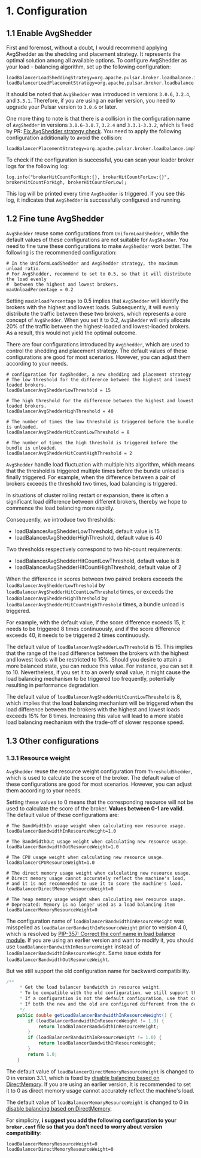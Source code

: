 # 1. Configuration

## 1.1 Enable AvgShedder
First and foremost, without a doubt, I would recommend applying AvgShedder as the shedding and placement strategy. It represents the optimal solution among all available options. To configure AvgShedder as your load - balancing algorithm, set up the following configuration:
```
loadBalancerLoadSheddingStrategy=org.apache.pulsar.broker.loadbalance.impl.AvgShedder
loadBalancerLoadPlacementStrategy=org.apache.pulsar.broker.loadbalance.impl.AvgShedder
```

It should be noted that `AvgShedder` was introduced in versions `3.0.6`, `3.2.4`, and `3.3.1`. Therefore, if you are using an earlier version, you need to upgrade your Pulsar version to `3.0.6` or later.

One more thing to note is that there is a collision in the configuration name of `AvgShedder` in versions `3.0.6-3.0.7`, `3.2.4` and `3.3.1-3.3.2`, which is fixed by PR: [Fix AvgShedder strategy check](https://github.com/apache/pulsar/pull/23156). You need to apply the following configuration additionally to avoid the collision:
```
loadBalancerPlacementStrategy=org.apache.pulsar.broker.loadbalance.impl.AvgShedder
```

To check if the configuration is successful, you can scan your leader broker logs for the following log:
```
log.info("brokerHitCountForHigh:{}, brokerHitCountForLow:{}", brokerHitCountForHigh, brokerHitCountForLow);
```
This log will be printed every time `AvgShedder` is triggered. If you see this log, it indicates that `AvgShedder` is successfully configured and running.


## 1.2 Fine tune AvgShedder

`AvgShedder` reuse some configurations from `UniformLoadShedder`, while the default values of these configurations are not suitable for `AvgShedder`. You need to fine tune these configurations to make `AvgShedder` work better. The following is the recommended configuration:
```
# In the UniformLoadShedder and AvgShedder strategy, the maximum unload ratio.
# For AvgShedder, recommend to set to 0.5, so that it will distribute the load evenly
#  between the highest and lowest brokers.
maxUnloadPercentage = 0.2
```
Setting `maxUnloadPercentage` to 0.5 implies that `AvgShedder` will identify the brokers with the highest and lowest loads. Subsequently, it will evenly distribute the traffic between these two brokers, which represents a core concept of `AvgShedder`. When you set it to 0.2, `AvgShedder` will only allocate 20% of the traffic between the highest-loaded and lowest-loaded brokers. As a result, this would not yield the optimal outcome.



There are four configurations introduced by `AvgShedder`, which are used to control the shedding and placement strategy. The default values of these configurations are good for most scenarios. However, you can adjust them according to your needs.
```
# configuration for AvgShedder, a new shedding and placement strategy
# The low threshold for the difference between the highest and lowest loaded brokers.
loadBalancerAvgShedderLowThreshold = 15

# The high threshold for the difference between the highest and lowest loaded brokers.
loadBalancerAvgShedderHighThreshold = 40

# The number of times the low threshold is triggered before the bundle is unloaded.
loadBalancerAvgShedderHitCountLowThreshold = 8

# The number of times the high threshold is triggered before the bundle is unloaded.
loadBalancerAvgShedderHitCountHighThreshold = 2
```
`AvgShedder` handle load fluctuation with multiple hits algorithm, which means that the threshold is triggered multiple times before the bundle unload is finally triggered. For example, when the difference between a pair of brokers exceeds the threshold two times, load balancing is triggered.

In situations of cluster rolling restart or expansion, there is often a significant load difference between different brokers, thereby we hope to commence the load balancing more rapidly.

Consequently, we introduce two thresholds:
- loadBalancerAvgShedderLowThreshold, default value is 15
- loadBalancerAvgShedderHighThreshold, default value is 40

Two thresholds respectively correspond to two hit-count requirements:
- loadBalancerAvgShedderHitCountLowThreshold, default value is 8
- loadBalancerAvgShedderHitCountHighThreshold, default value of 2

When the difference in scores between two paired brokers exceeds the `loadBalancerAvgShedderLowThreshold` by `loadBalancerAvgShedderHitCountLowThreshold` times, or exceeds the `loadBalancerAvgShedderHighThreshold` by `loadBalancerAvgShedderHitCountHighThreshold` times, a bundle unload is triggered. 

For example, with the default value, if the score difference exceeds 15, it needs to be triggered 8 times continuously, and if the score difference exceeds 40, it needs to be triggered 2 times continuously.

The default value of `loadBalancerAvgShedderLowThreshold` is 15. This implies that the range of the load difference between the brokers with the highest and lowest loads will be restricted to 15%. Should you desire to attain a more balanced state, you can reduce this value. For instance, you can set it to 10. Nevertheless, if you set it to an overly small value, it might cause the load balancing mechanism to be triggered too frequently, potentially resulting in performance degradation.

The default value of `loadBalancerAvgShedderHitCountLowThreshold` is 8, which implies that the load balancing mechanism will be triggered when the load difference between the brokers with the highest and lowest loads exceeds 15% for 8 times. Increasing this value will lead to a more stable load balancing mechanism with the trade-off of slower response speed.


## 1.3 Other configurations

### 1.3.1 Resource weight
`AvgShedder` reuse the resource weight configuration from `ThresholdShedder`, which is used to calculate the score of the broker. The default value of these configurations are good for most scenarios. However, you can adjust them according to your needs. 

Setting these values to 0 means that the corresponding resource will not be used to calculate the score of the broker. **Values between 0-1 are valid**. The default value of these configurations are:
```
# The BandWidthIn usage weight when calculating new resource usage.
loadBalancerBandwidthInResourceWeight=1.0

# The BandWidthOut usage weight when calculating new resource usage.
loadBalancerBandwidthOutResourceWeight=1.0

# The CPU usage weight when calculating new resource usage.
loadBalancerCPUResourceWeight=1.0

# The direct memory usage weight when calculating new resource usage.
# Direct memory usage cannot accurately reflect the machine's load,
# and it is not recommended to use it to score the machine's load.
loadBalancerDirectMemoryResourceWeight=0

# The heap memory usage weight when calculating new resource usage.
# Deprecated: Memory is no longer used as a load balancing item
loadBalancerMemoryResourceWeight=0
```

The configuration name of `loadBalancerBandwidthInResourceWeight` was misspelled as `loadBalancerBandwithInResourceWeight` prior to version 4.0, which is resolved by [PIP-357: Correct the conf name in load balance module](https://github.com/apache/pulsar/pull/22824). If you are using an earlier version and want to modify it, you should use `loadBalancerBandwithInResourceWeight` instead of `loadBalancerBandwidthInResourceWeight`. Same issue exists for `loadBalancerBandwidthOutResourceWeight`.

But we still support the old configuration name for backward compatibility.
```java
/**
     * Get the load balancer bandwidth in resource weight.
     * To be compatible with the old configuration, we still support the old configuration.
     * If a configuration is not the default configuration, use that configuration.
     * If both the new and the old are configured different from the default value, use the new one.
     */
    public double getLoadBalancerBandwidthInResourceWeight() {
        if (loadBalancerBandwidthInResourceWeight != 1.0) {
            return loadBalancerBandwidthInResourceWeight;
        }
        if (loadBalancerBandwithInResourceWeight != 1.0) {
            return loadBalancerBandwithInResourceWeight;
        }
        return 1.0;
    }
```

The default value of `loadBalancerDirectMemoryResourceWeight` is changed to 0 in version 3.1.1, which is fixed by [disable balancing based on DirectMemory](https://github.com/apache/pulsar/pull/21168). If you are using an earlier version, It is recommended to set it to 0 as direct memory usage cannot accurately reflect the machine's load. 

The default value of `loadBalancerMemoryResourceWeight` is changed to 0 in [disable balancing based on DirectMemory](https://github.com/apache/pulsar/pull/21168).

For simplicity, **i suggest you add the following configuration to your `broker.conf` file so that you don't need to worry about version compatibility**:
```
loadBalancerMemoryResourceWeight=0
loadBalancerDirectMemoryResourceWeight=0
```



